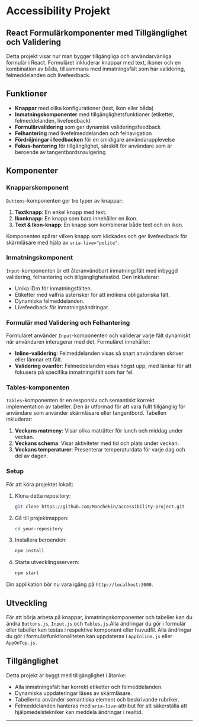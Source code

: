 # Accessibility Projekt

## React Formulärkomponenter med Tillgänglighet och Validering

Detta projekt visar hur man bygger tillgängliga och användarvänliga formulär i React. Formuläret inkluderar knappar med text, ikoner och en kombination av båda, tillsammans med inmatningsfält som har validering, felmeddelanden och livefeedback.

## Funktioner

- **Knappar** med olika konfigurationer (text, ikon eller båda)
- **Inmatningskomponenter** med tillgänglighetsfunktioner (etiketter, felmeddelanden, livefeedback)
- **Formulärvalidering** som ger dynamisk valideringsfeedback
- **Felhantering** med livefelmeddelanden och felnavigation
- **Fördröjningar i feedbacken** för en smidigare användarupplevelse
- **Fokus-hantering** för tillgänglighet, särskilt för användare som är beroende av tangentbordsnavigering

## Komponenter

### Knapparskomponent

`Buttons`-komponenten ger tre typer av knappar:

1. **Textknapp**: En enkel knapp med text.
2. **Ikonknapp**: En knapp som bara innehåller en ikon.
3. **Text & Ikon-knapp**: En knapp som kombinerar både text och en ikon.

Komponenten spårar vilken knapp som klickades och ger livefeedback för skärmläsare med hjälp av `aria-live="polite"`.

### Inmatningskomponent

`Input`-komponenten är ett återanvändbart inmatningsfält med inbyggd validering, felhantering och tillgänglighetsstöd. Den inkluderar:

- Unika ID:n för inmatningsfälten.
- Etiketter med valfria asterisker för att indikera obligatoriska fält.
- Dynamiska felmeddelanden.
- Livefeedback för inmatningsändringar.

### Formulär med Validering och Felhantering

Formuläret använder `Input`-komponenten och validerar varje fält dynamiskt när användaren interagerar med det. Formuläret innehåller:

- **Inline-validering**: Felmeddelanden visas så snart användaren skriver eller lämnar ett fält.
- **Validering ovanför**: Felmeddelanden visas högst upp, med länkar för att fokusera på specifika inmatningsfält som har fel.

### Tables-komponenten

`Tables`-komponenten är en responsiv och semantiskt korrekt implementation av tabeller. Den är utformad för att vara fullt tillgänglig för användare som använder skärmläsare eller tangentbord. Tabellen inkluderar:

1. **Veckans matmeny**: Visar olika maträtter för lunch och middag under veckan.
2. **Veckans schema**: Visar aktiviteter med tid och plats under veckan.
3. **Veckans temperaturer**: Presenterar temperaturdata för varje dag och del av dagen.

### Setup

För att köra projektet lokalt:

1. Klona detta repository:

   ```bash
   git clone https://github.com/Monchekin/accessibility-project.git
   ```

2. Gå till projektmappen:

   ```bash
   cd your-repository
   ```

3. Installera beroenden:

   ```bash
   npm install
   ```

4. Starta utvecklingsservern:
   ```bash
   npm start
   ```

Din applikation bör nu vara igång på `http://localhost:3000`.

## Utveckling

För att börja arbeta på knappar, inmatningskomponenter och tabeller kan du ändra `Buttons.js`, `Input.js` och `Tables.js`.Alla ändringar du gör i formulär eller tabeller kan testas i respektive komponent eller huvudfil.
Alla ändringar du gör i formulärfunktionaliteten kan uppdateras i `AppInline.js` eller `AppOnTop.js`.

## Tillgänglighet

Detta projekt är byggt med tillgänglighet i åtanke:

- Alla inmatningsfält har korrekt etiketter och felmeddelanden.
- Dynamiska uppdateringar läses av skärmläsare.
- Tabellerna använder semantiska element och beskrivande rubriker.
- Felmeddelanden hanteras med `aria-live`-attribut för att säkerställa att hjälpmedelstekniker kan meddela ändringar i realtid.

---

```

```
